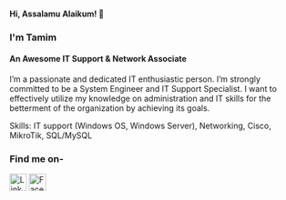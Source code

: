 #### Hi, Assalamu Alaikum! 👋 
### I'm Tamim
#### An Awesome IT Support & Network Associate

I’m a passionate and dedicated IT enthusiastic person. I’m strongly committed to be a System Engineer and IT Support Specialist. I want to effectively utilize my knowledge on administration and IT skills for the betterment of the organization by achieving its goals. 

Skills: IT support (Windows OS, Windows Server), Networking, Cisco, MikroTik, SQL/MySQL

### Find me on- 
[<img src='https://cdn-icons-png.flaticon.com/512/174/174857.png' alt='Linkedin' height='30'>](https://www.linkedin.com/in/asmtamim/)   [<img src='https://befc.com.au/wp-content/uploads/2019/07/2-21918_download-transparent-background-facebook-logo-clipart-facebook-logo.jpg' alt='Facebook' height='30'>](https://www.facebook.com/tamiim19/)
